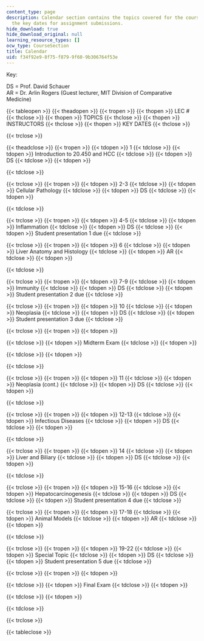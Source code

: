 ```yaml
---
content_type: page
description: Calendar section contains the topics covered for the course along with
  the key dates for assignment submissions.
hide_download: true
hide_download_original: null
learning_resource_types: []
ocw_type: CourseSection
title: Calendar
uid: f34f92e9-8f75-f879-9f60-9b306764f53e
---
```


Key:

DS = Prof. David Schauer  
AR = Dr. Arlin Rogers (Guest lecturer, MIT Division of Comparative Medicine)

{{< tableopen >}}
{{< theadopen >}}
{{< tropen >}}
{{< thopen >}}
LEC #
{{< thclose >}}
{{< thopen >}}
TOPICS
{{< thclose >}}
{{< thopen >}}
INSTRUCTORS
{{< thclose >}}
{{< thopen >}}
KEY DATES
{{< thclose >}}

{{< trclose >}}

{{< theadclose >}}
{{< tropen >}}
{{< tdopen >}}
1
{{< tdclose >}}
{{< tdopen >}}
Introduction to 20.450 and HCC
{{< tdclose >}}
{{< tdopen >}}
DS
{{< tdclose >}}
{{< tdopen >}}

{{< tdclose >}}

{{< trclose >}}
{{< tropen >}}
{{< tdopen >}}
2-3
{{< tdclose >}}
{{< tdopen >}}
Cellular Pathology
{{< tdclose >}}
{{< tdopen >}}
DS
{{< tdclose >}}
{{< tdopen >}}

{{< tdclose >}}

{{< trclose >}}
{{< tropen >}}
{{< tdopen >}}
4-5
{{< tdclose >}}
{{< tdopen >}}
Inflammation
{{< tdclose >}}
{{< tdopen >}}
DS
{{< tdclose >}}
{{< tdopen >}}
Student presentation 1 due
{{< tdclose >}}

{{< trclose >}}
{{< tropen >}}
{{< tdopen >}}
6
{{< tdclose >}}
{{< tdopen >}}
Liver Anatomy and Histology
{{< tdclose >}}
{{< tdopen >}}
AR
{{< tdclose >}}
{{< tdopen >}}

{{< tdclose >}}

{{< trclose >}}
{{< tropen >}}
{{< tdopen >}}
7-9
{{< tdclose >}}
{{< tdopen >}}
Immunity
{{< tdclose >}}
{{< tdopen >}}
DS
{{< tdclose >}}
{{< tdopen >}}
Student presentation 2 due
{{< tdclose >}}

{{< trclose >}}
{{< tropen >}}
{{< tdopen >}}
10
{{< tdclose >}}
{{< tdopen >}}
Neoplasia
{{< tdclose >}}
{{< tdopen >}}
DS
{{< tdclose >}}
{{< tdopen >}}
Student presentation 3 due
{{< tdclose >}}

{{< trclose >}}
{{< tropen >}}
{{< tdopen >}}

{{< tdclose >}}
{{< tdopen >}}
Midterm Exam
{{< tdclose >}}
{{< tdopen >}}

{{< tdclose >}}
{{< tdopen >}}

{{< tdclose >}}

{{< trclose >}}
{{< tropen >}}
{{< tdopen >}}
11
{{< tdclose >}}
{{< tdopen >}}
Neoplasia (cont.)
{{< tdclose >}}
{{< tdopen >}}
DS
{{< tdclose >}}
{{< tdopen >}}

{{< tdclose >}}

{{< trclose >}}
{{< tropen >}}
{{< tdopen >}}
12-13
{{< tdclose >}}
{{< tdopen >}}
Infectious Diseases
{{< tdclose >}}
{{< tdopen >}}
DS
{{< tdclose >}}
{{< tdopen >}}

{{< tdclose >}}

{{< trclose >}}
{{< tropen >}}
{{< tdopen >}}
14
{{< tdclose >}}
{{< tdopen >}}
Liver and Biliary
{{< tdclose >}}
{{< tdopen >}}
DS
{{< tdclose >}}
{{< tdopen >}}

{{< tdclose >}}

{{< trclose >}}
{{< tropen >}}
{{< tdopen >}}
15-16
{{< tdclose >}}
{{< tdopen >}}
Hepatocarcinogenesis
{{< tdclose >}}
{{< tdopen >}}
DS
{{< tdclose >}}
{{< tdopen >}}
Student presentation 4 due
{{< tdclose >}}

{{< trclose >}}
{{< tropen >}}
{{< tdopen >}}
17-18
{{< tdclose >}}
{{< tdopen >}}
Animal Models
{{< tdclose >}}
{{< tdopen >}}
AR
{{< tdclose >}}
{{< tdopen >}}

{{< tdclose >}}

{{< trclose >}}
{{< tropen >}}
{{< tdopen >}}
19-22
{{< tdclose >}}
{{< tdopen >}}
Special Topic
{{< tdclose >}}
{{< tdopen >}}
DS
{{< tdclose >}}
{{< tdopen >}}
Student presentation 5 due
{{< tdclose >}}

{{< trclose >}}
{{< tropen >}}
{{< tdopen >}}

{{< tdclose >}}
{{< tdopen >}}
Final Exam
{{< tdclose >}}
{{< tdopen >}}

{{< tdclose >}}
{{< tdopen >}}

{{< tdclose >}}

{{< trclose >}}

{{< tableclose >}}